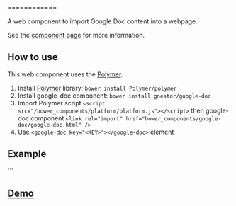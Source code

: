 <google-doc>
============

A web component to import Google Doc content into a webpage.

See the [component page](http://gnestor.github.io/google-doc) for more information.

## How to use

This web component uses the [Polymer](http://www.polymer-project.org).

1. Install [Polymer](http://www.polymer-project.org) library: `bower install Polymer/polymer`
2. Install google-doc component: `bower install gnestor/google-doc`
3. Import Polymer script `<script src="/bower_components/platform/platform.js"></script>` then google-doc component `<link rel="import" href="bower_components/google-doc/google-doc.html" />`
4. Use `<google-doc key="<KEY>"></google-doc>` element

## Example
`<google-doc key="1dOEs7hBddMhZsuOGJ7J8ku5FhYdD2Ox_iZo-v23j_Ho"></google-doc>``

## [Demo](http://gnestor.github.io/google-doc/demo.html)
